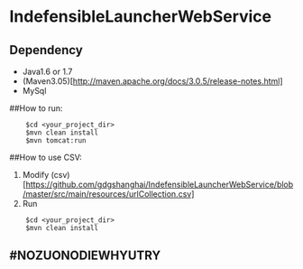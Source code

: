 IndefensibleLauncherWebService
===================

## Dependency
- Java1.6 or 1.7
- (Maven3.05)[http://maven.apache.org/docs/3.0.5/release-notes.html]
- MySql

##How to run:
```
    $cd <your_project_dir>
    $mvn clean install
    $mvn tomcat:run
```

##How to use CSV:

1. Modify (csv)[https://github.com/gdgshanghai/IndefensibleLauncherWebService/blob/master/src/main/resources/urlCollection.csv] 
2. Run 

```
    $cd <your_project_dir>
    $mvn clean install
```
## #NOZUONODIEWHYUTRY
